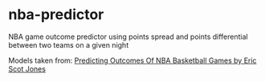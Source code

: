 # nba-predictor
NBA game outcome predictor using points spread and points differential between two teams on a given night

Models taken from: [Predicting Outcomes Of NBA Basketball Games by Eric Scot Jones](https://library.ndsu.edu/ir/bitstream/handle/10365/28084/Predicting%20Outcomes%20of%20NBA%20Basketball%20Games.pdf?sequence=1&isAllowed=y)
